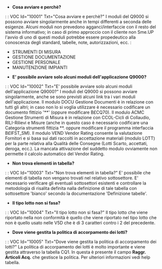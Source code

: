 - **Cosa avviare e perchè?**

 :  : VOC Id="10001" Txt="Cosa avviare e perchè?"
 I moduli del Q9000 si possono avviare singolarmente anche in tempi differenti a seconda delle esigenze.
 Alcuni moduli non prevedono agganci/interfaccie con il resto del sistema informativo; in caso di primo approccio con il cliente non
 Sme.UP l'avvio di uno di questi moduli potrebbe essere propedeutico alla conoscenza degli standard, tabelle, note, autorizzazioni, ecc. : 
 * STRUMENTI DI MISURA
 * GESTIONE DOCUMENTAZIONE
 * GESTIONE PERSONALE
 * MANUTENZIONE IMPIANTI

- **E' possibile avviare solo alcuni moduli dell'applicazione Q9000?**

 :  : VOC Id="10002" Txt="E' possibile avviare solo alcuni moduli dell'applicazione Q9000?"
 I moduli del Q9000 si possono avviare singolarmente, anche se sono previsti alcuni link tra i vari moduli dell'applicazione.
 Il modulo DOCU Gestione Documenti è in relazione con tutti gli altri; in caso non lo si voglia utilizzare è necessario codificare
 un documento fittizio '**' (oppure modificare B£CQ70).
 Il modulo ACMC Gestione Strumenti di Misura è in relazione con CCOL-Cicli di Collaudio, RILI-Rilievi e Misure (anche in questo caso
 è necessario codificare una Categoria strumenti fittizia **. oppure modificare il programma interfaccia B£IFST_SM).
 Il modulo VEND Vendor Rating consente la valutazione Fornitori e si basa sui dati raccolti in accettazione materiali (modulo LOTT)
 per la parte relativa alla Qualità delle Consegne (Lotti Scarto, accettati, deroga, ecc.).
 La mancata attivazione del suddetto modulo ovviamente non permette il calcolo automatico del Vendor Rating.

- **Non trova elementi in tabella?**

 :  : VOC Id="10003" Txt="Non trova elementi in tabella?"
 E' possibile che elementi di tabella non vengano trovati nel relativo sottosettore.
 E' necessario verificare gli eventuali sottosettori esistenti e controllare la metodologia di risalita
 definita nalla definizione di tale tabella con sottosettore 'bianco' secondo la documentazione 'Definizione tabelle'.

- **Il tipo lotto non si fasa?**

 :  : VOC Id="10004" Txt="Il tipo lotto non si fasa?"
 Il tipo lotto che viene riportato nella non conformità è quello che viene riportato nel tipo lotto che non è quello usato nelle V5D che
 è di 3 caratteri contro i 2 del precedente.

- **Dove viene gestita la politica di accorpamento dei lotti?**

 :  : VOC Id="10005" Txt="Dove viene gestita la politica di accorpamento dei lotti?"
 La politica di accorpamento dei lotti è molto importante e viene gestita attraverso la tabella CQ1.
 In questa è presente il campo **Raggr. Articoli Acq.** che gestisce la politica.
 Per ulteriori informazioni vedi help tabella.





